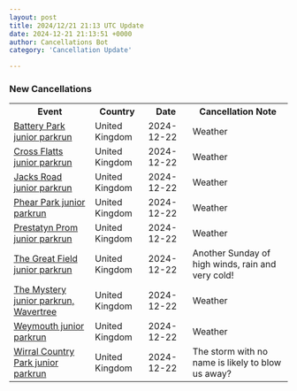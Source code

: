 ```yaml
---
layout: post
title: 2024/12/21 21:13 UTC Update
date: 2024-12-21 21:13:51 +0000
author: Cancellations Bot
category: 'Cancellation Update'

---
```


<h3>New Cancellations</h3>
<div class='hscrollable'>
<table style='width: 100%'>
    <tr>
        <th>Event</th>
        <th>Country</th>
        <th>Date</th>
        <th>Cancellation Note</th>
    </tr>
    <tr>
        <td><a href="https://www.parkrun.org.uk/batterypark-juniors">Battery Park junior parkrun</a></td>
        <td>United Kingdom</td>
        <td>2024-12-22</td>
        <td>Weather</td>
    </tr>
    <tr>
        <td><a href="https://www.parkrun.org.uk/crossflatts-juniors">Cross Flatts junior parkrun</a></td>
        <td>United Kingdom</td>
        <td>2024-12-22</td>
        <td>Weather</td>
    </tr>
    <tr>
        <td><a href="https://www.parkrun.org.uk/jacksroad-juniors">Jacks Road junior parkrun</a></td>
        <td>United Kingdom</td>
        <td>2024-12-22</td>
        <td>Weather</td>
    </tr>
    <tr>
        <td><a href="https://www.parkrun.org.uk/phearpark-juniors">Phear Park junior parkrun</a></td>
        <td>United Kingdom</td>
        <td>2024-12-22</td>
        <td>Weather</td>
    </tr>
    <tr>
        <td><a href="https://www.parkrun.org.uk/prestatynprom-juniors">Prestatyn Prom junior parkrun</a></td>
        <td>United Kingdom</td>
        <td>2024-12-22</td>
        <td>Weather</td>
    </tr>
    <tr>
        <td><a href="https://www.parkrun.org.uk/thegreatfield-juniors">The Great Field junior parkrun</a></td>
        <td>United Kingdom</td>
        <td>2024-12-22</td>
        <td>Another Sunday of high winds, rain and very cold!</td>
    </tr>
    <tr>
        <td><a href="https://www.parkrun.org.uk/themystery-juniors">The Mystery junior parkrun, Wavertree</a></td>
        <td>United Kingdom</td>
        <td>2024-12-22</td>
        <td>Weather</td>
    </tr>
    <tr>
        <td><a href="https://www.parkrun.org.uk/weymouth-juniors">Weymouth junior parkrun</a></td>
        <td>United Kingdom</td>
        <td>2024-12-22</td>
        <td>Weather</td>
    </tr>
    <tr>
        <td><a href="https://www.parkrun.org.uk/wirralcountrypark-juniors">Wirral Country Park junior parkrun</a></td>
        <td>United Kingdom</td>
        <td>2024-12-22</td>
        <td>The storm with no name is likely to blow us away?</td>
    </tr>
</table>
</div>

